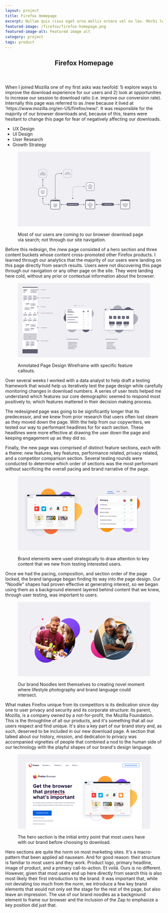 ```yaml
---
layout: project
title: Firefox Homepage
excerpt: Nullam quis risus eget urna mollis ornare vel eu leo. Morbi leo risus, porta ac consectetur ac, vestibulum at eros.
featured-image: /firefox/firefox-homepage.png
featured-image-alt: Featured image alt
category: project
tags: product
---
```


<section class="grid intro">
  <header>
    <h2>Firefox Homepage</h2>
  </header>
  <article>
    <p>When I joined Mozilla one of my first asks was twofold: 1) explore ways to improve the download experience for our users and 2) look at opportunities to increase our session to download ratio (i.e. improve our conversion rate). Internally this page was referred to as /new because it lived at 'https://www.mozilla.org/en-US/firefox/new/'. It was responsible for the majority of our browser downloads and, because of this, teams were hesitant to change this page for fear of negatively affecting our downloads. </p>
  </article>
  <footer>
    <ul>
      <li>UX Design</li>
      <li>UI Design</li>
      <li>User Research</li>
      <li>Growth Strategy</li>
    </ul>
  </footer>
</section>

<section class="grid image">
  <figure>
    <img class="feat-img" src="/img/firefox/fx-download-flow.png">
    <figcaption>
      <p>Most of our users are coming to our browser download page via search; not through our site navigation.</p>
    </figcaption>
  </figure>
</section>

<section class="grid info">
  <article>
    <p>Before this redesign, the /new page consisted of a hero section and three content buckets whose content  cross-promoted other Firefox products. I learned through our analytics that the majority of our users were landing on this page directly from search results. Users were not discovering this page through our navigation or any other page on the site. They were landing here cold, without any prior or contextual information about the browser.</p>
  </article>
</section>

<section class="grid image">
  <figure>
  <img class="feat-img" src="/img/firefox/fx-download-wireframe.png">
    <figcaption>
      <p>Annotated Page Design Wireframe with specific feature callouts.</p>
    </figcaption>
  </figure>
</section>

<section class="grid info">
  <article>
    <p>Over several weeks I worked with a data analyst to help draft a testing framework that would help us iteratively test the page design while carefully monitoring changes in download numbers. A series of user tests helped me understand which features our core demographic seemed to respond most positively to; which features mattered in their decision making process.</p>
    <p>The redesigned page was going to be significantly longer that its predecessor, and we knew from prior research that users often lost steam as they moved down the page. With the help from our copywriters, we tested our way to performant headlines for for each section. These headlines were more effective at drawing the user down the page and keeping engagement up as they did so.</p>
    <p>Finally, the new page was comprised of distinct feature sections, each with a theme: new features, key features, performance related, privacy related, and a competitor comparison section. Several testing rounds were conducted to determine which order of sections was the most performant without sacrificing the overall pacing and brand narrative of the page.</p>
  </article>

</section>

<section class="grid image">
  <figure>
  <img class="feat-img" src="/img/firefox/fx-feature-ui.png">
    <figcaption>
      <p>Brand elements were used strategically to draw attention to key content that we new from testing interested users.</p>
    </figcaption>
  </figure>
</section>

<section class="grid info">
  <article>
    <p>Once we had the pacing, composition, and section order of the page locked, the brand language began finding its way into the page design. Our "Noodle" shapes had proven effective at generating interest, so we began using them as a background element layered behind content that we knew, through user testing, was important to users.</p>
  </article>
</section>

<section class="grid image">
  <figure>
  <img class="feat-img" src="/img/firefox/fx-photo-masks.png">
    <figcaption>
      <p>Our brand Noodles lent themselves to creating novel moment where lifestyle photography and brand language could intersect.</p>
    </figcaption>
  </figure>
</section>

<section class="grid info">
  <article>
    <p>What makes Firefox unique from its competitors is its dedication since day one to user privacy and security and its corporate structure:  its parent, Mozilla, is a company owned by a not-for-profit, the Mozilla Foundation. This is the throughline of all our products, and it's something that all our users respect and find unique. It's also a key part of our brand story and, as such, deserved to be included in our new download page.  A section that talked about our history, mission, and dedication to privacy was accompanied vignettes of people that combined a nod to the human side of our technology with the playful shapes of our brand's design language.</p>
  </article>

</section>

<section class="grid image">
  <figure>
  <img class="feat-img" src="/img/firefox/fx-hero.png">
    <figcaption>
      <p>The hero section is the initial entry point that most users have with our brand before choosing to download.</p>
    </figcaption>
  </figure>
</section>

<section class="grid info">
  <article>
    <p>Hero sections are quite the norm on most marketing sites. It's a macro-pattern that been applied ad nauseam. And for good reason: their structure is familiar to most users and they work. Product logo, primary headline, image of product, and a primary call-to-action. Et voilá. Ours is no different. However, given that most users end up here directly from search this is also most likely their first introduction to the brand. It was important that, while not deviating too much from the norm, we introduce a few key brand elements that would not only set the stage for the rest of the page, but also leave an impression. The use of our brand noodles as a background element to frame our browser and the inclusion of the Zap to emphasize a key position did just that.</p>
  </article>
</section>
